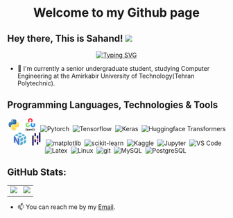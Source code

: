 <div align="center">
    <h1>Welcome to my Github page</h1>
</div>

## Hey there, This is Sahand! <img src="https://media.giphy.com/media/hvRJCLFzcasrR4ia7z/giphy.gif" width="25px"> 

<div align="center">
  
[![Typing SVG](https://readme-typing-svg.herokuapp.com?font=Fira+Code&duration=3500&pause=500&center=true&vCenter=true&width=435&lines=B.Sc.+of+Computer+Engineering;Amirkabir+University+of+Technology;AI+%26+ML+Enthusiast)](https://github.com/SahandNoey)    
</div>

- 🏫 I'm currently a senior undergraduate student, studying Computer Engineering at the Amirkabir University of Technology(Tehran Polytechnic).

## Programming Languages, Technologies & Tools
<div align="center">
  <img src="https://github.com/devicons/devicon/blob/master/icons/python/python-original.svg" title="Python" alt="Python" height="30"/>&nbsp;
  <img src="https://github.com/devicons/devicon/blob/master/icons/opencv/opencv-original-wordmark.svg" title="opencv" alt="opencv" height="30"/>&nbsp;
  <img src="https://upload.wikimedia.org/wikipedia/commons/1/10/PyTorch_logo_icon.svg" title="Pytorch" alt="Pytorch" height="30"/>&nbsp;
  <img src="https://upload.wikimedia.org/wikipedia/commons/2/2d/Tensorflow_logo.svg" title="Tensorflow" alt="Tensorflow" height="30"/>&nbsp;
  <img src="https://upload.wikimedia.org/wikipedia/commons/a/ae/Keras_logo.svg" title="Keras" alt="Keras" height="30"/>&nbsp;
  <img src="https://cdn.worldvectorlogo.com/logos/huggingface-2.svg" title="Huggingface Transformers" alt="Huggingface Transformers" height="30"/>&nbsp;
  <img src="https://github.com/devicons/devicon/blob/master/icons/numpy/numpy-original.svg" title="Numpy" alt="Numpy" height="30"/>&nbsp;
  <img src="https://github.com/devicons/devicon/blob/master/icons/pandas/pandas-original.svg" title="Pandas" alt="Pandas" height="30"/>&nbsp;
  <img src="https://upload.wikimedia.org/wikipedia/commons/8/84/Matplotlib_icon.svg" title="matplotlib" alt="matplotlib" height="30"/>&nbsp;
  <img src="https://upload.wikimedia.org/wikipedia/commons/0/05/Scikit_learn_logo_small.svg" title="scikit-learn" alt="scikit-learn" height="30"/>&nbsp;
  <img src="https://upload.wikimedia.org/wikipedia/commons/f/f4/Kaggle_Logo.svg" title="Kaggle" alt="Kaggle" height="30"/>&nbsp;
  <img src="https://upload.wikimedia.org/wikipedia/commons/3/38/Jupyter_logo.svg" title="Jupyter" alt="Jupyter" height="30"/>&nbsp;
  <img src="https://upload.wikimedia.org/wikipedia/commons/9/9a/Visual_Studio_Code_1.35_icon.svg" title="VS Code" alt="VS Code" height="30"/>&nbsp;
  <img src="https://upload.wikimedia.org/wikipedia/commons/9/92/LaTeX_logo.svg" title="Latex", alt="Latex" height="30"/>&nbsp;
  <img src="https://upload.wikimedia.org/wikipedia/commons/3/35/Tux.svg" title="Linux" alt="Linux" height="30"/>&nbsp;
  <img src="https://upload.wikimedia.org/wikipedia/commons/e/e0/Git-logo.svg" title="git" alt="git" height="30"/>&nbsp;
  <img src="https://upload.wikimedia.org/wikipedia/de/d/dd/MySQL_logo.svg" title="MySQL" alt="MySQL" height="30"/>&nbsp;
  <img src="https://upload.wikimedia.org/wikipedia/commons/2/29/Postgresql_elephant.svg" title="PostgreSQL" alt="PostgreSQL" height="30"/>&nbsp;
<!--   <img src="https://upload.wikimedia.org/wikipedia/commons/1/18/C_Programming_Language.svg" title="C" alt="C" height="30"/>&nbsp; -->
<!--   <img src="https://github.com/user-attachments/assets/8de42de8-1036-4ade-b215-44517365c455" title="Java" alt="Java" height="30"/>&nbsp;
  <img src="https://github.com/user-attachments/assets/f94e12f9-d9cb-43b3-946c-d7d4dbba5c48" title="Golang" alt="Golang" height="30"/>&nbsp;
  <img src="https://github.com/devicons/devicon/blob/master/icons/kubernetes/kubernetes-plain-wordmark.svg" title="kubernetes" alt="kubernetes" height="30"/>&nbsp;
  <img src="https://github.com/devicons/devicon/blob/master/icons/docker/docker-plain-wordmark.svg" title="Docker" alt="Docker" height="30"/>&nbsp;
  <img src="https://cdn.worldvectorlogo.com/logos/rabbitmq.svg" title="rabbitmq" alt="rabbitmq" height="30"/>&nbsp;
  <img src="https://github.com/devicons/devicon/blob/master/icons/redis/redis-original-wordmark.svg" title="redis" alt="redis" height="30"/>&nbsp;
  <img src="https://github.com/user-attachments/assets/d9c986f4-0139-4003-ad9c-81fc772f4ab4" title="JavaScript" alt="JavaScript" height="30"/>&nbsp;
  <img src="https://github.com/user-attachments/assets/64132b59-9446-456c-b7de-f07266bbdb39" title="C#" alt="C#" height="30"/>&nbsp;
  <img src="https://github.com/user-attachments/assets/61fae680-e160-4c92-b953-9437d030f84e" title="ElasticSearch" alt="ElasticSearch", height="30"/>&nbsp; -->
</div>

## GitHub Stats:
<table border="0" cellspacing="0" cellpadding="0">
    <tr>
        <td>
            <img src="https://github-readme-stats.vercel.app/api?username=SahandNoey&show_icons=true&theme=algolia&hide_rank=True"/>
        </td>
        <td>
            <img src="https://github-readme-stats.vercel.app/api/top-langs/?username=SahandNoey&layout=compact&theme=algolia&langs_count=8"/>
        </td>
    </tr>
</table>

<p align="center">

- 📫 You can reach me by my [Email](mailto:sahandnoey7798@gmail.com).
